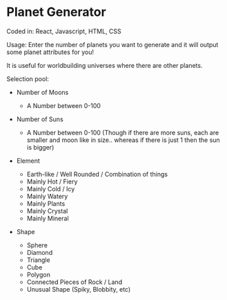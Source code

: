 # Planet Generator

Coded in: 
React, Javascript, HTML, CSS

Usage: 
Enter the number of planets you want to generate and it will output some planet attributes for you!

It is useful for worldbuilding universes where there are other planets.

Selection pool:

- Number of Moons
  - A Number between 0-100 

- Number of Suns
  - A Number between 0-100 (Though if there are more suns, each are smaller and moon like in size.. whereas if there is just 1 then the sun is bigger)
	  
- Element
  - Earth-like / Well Rounded / Combination of things
  - Mainly Hot / Fiery
  - Mainly Cold / Icy
  - Mainly Watery
  - Mainly Plants
  - Mainly Crystal
  - Mainly Mineral

- Shape
  - Sphere
  - Diamond
  - Triangle
  - Cube
  - Polygon
  - Connected Pieces of Rock / Land
  - Unusual Shape (Spiky, Blobbity, etc)
